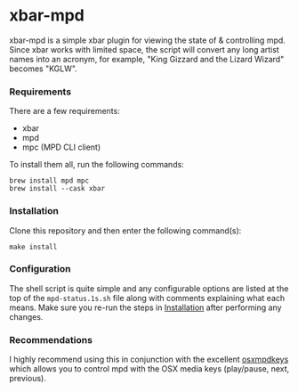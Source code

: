 # xbar-mpd
xbar-mpd is a simple xbar plugin for viewing the state of & controlling mpd. Since xbar works with limited space, the script will convert any long artist names into an acronym, for example, "King Gizzard and the Lizard Wizard" becomes "KGLW".

### Requirements
There are a few requirements:
* xbar
* mpd
* mpc (MPD CLI client)

To install them all, run the following commands:
```shell
brew install mpd mpc
brew install --cask xbar
```

### Installation
Clone this repository and then enter the following command(s):
```shell
make install
```

### Configuration
The shell script is quite simple and any configurable options are listed at the top of the `mpd-status.1s.sh` file along with comments explaining what each means. Make sure you re-run the steps in [Installation](https://github.com/Karta775/xbar-mpd/tree/main#installation) after performing any changes.

### Recommendations
I highly recommend using this in conjunction with the excellent [osxmpdkeys](https://github.com/pushrax/osxmpdkeys) which allows you to control mpd with the OSX media keys (play/pause, next, previous).
